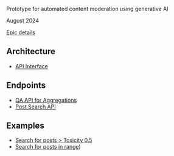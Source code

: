 Prototype for automated content moderation using generative AI

August 2024

[Epic details](https://devtopia.esri.com/dc/hub/issues/11003)

## Architecture

- [API Interface](https://lucid.app/lucidchart/ef2a8a63-34b2-45eb-bc85-66f2158f3a59/edit?invitationId=inv_6506d368-63fc-4843-99ee-e42d519f0726&page=les1OhWRowds#)

## Endpoints

- [QA API for Aggregations](https://opendataqa.arcgis.com/api/search/definition/#/default/OgcItemAggregationController_getAggregationsV2)
- [Post Search API](https://opendatadev.arcgis.com/api/search/v2/collections/discussion-post/items?filter=sentiment%20is%20not%20null%20)

## Examples

- [Search for posts > Toxicity 0.5](https://opendatadev.arcgis.com/api/search/v2/collections/discussion-post/items?filter=toxicity%20%3C%200.5)
- [Search for posts in range](https://opendatadev.arcgis.com/api/search/v2/collections/discussion-post/items?filter=sentiment%3E=0.0%20and%20sentiment%3C=0.5))
